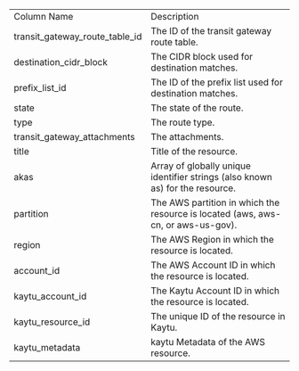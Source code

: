 <table>
	<tr><td>Column Name</td><td>Description</td></tr>
	<tr><td>transit_gateway_route_table_id</td><td>The ID of the transit gateway route table.</td></tr>
	<tr><td>destination_cidr_block</td><td>The CIDR block used for destination matches.</td></tr>
	<tr><td>prefix_list_id</td><td>The ID of the prefix list used for destination matches.</td></tr>
	<tr><td>state</td><td>The state of the route.</td></tr>
	<tr><td>type</td><td>The route type.</td></tr>
	<tr><td>transit_gateway_attachments</td><td>The attachments.</td></tr>
	<tr><td>title</td><td>Title of the resource.</td></tr>
	<tr><td>akas</td><td>Array of globally unique identifier strings (also known as) for the resource.</td></tr>
	<tr><td>partition</td><td>The AWS partition in which the resource is located (aws, aws-cn, or aws-us-gov).</td></tr>
	<tr><td>region</td><td>The AWS Region in which the resource is located.</td></tr>
	<tr><td>account_id</td><td>The AWS Account ID in which the resource is located.</td></tr>
	<tr><td>kaytu_account_id</td><td>The Kaytu Account ID in which the resource is located.</td></tr>
	<tr><td>kaytu_resource_id</td><td>The unique ID of the resource in Kaytu.</td></tr>
	<tr><td>kaytu_metadata</td><td>kaytu Metadata of the AWS resource.</td></tr>
</table>